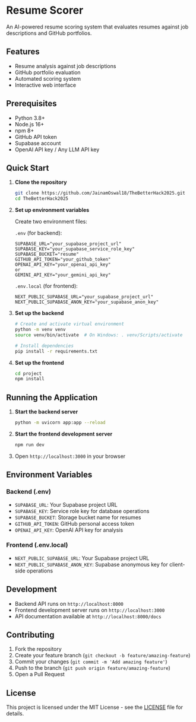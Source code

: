 # Resume Scorer

An AI-powered resume scoring system that evaluates resumes against job descriptions and GitHub portfolios.

## Features

- Resume analysis against job descriptions
- GitHub portfolio evaluation
- Automated scoring system
- Interactive web interface

## Prerequisites

- Python 3.8+
- Node.js 16+
- npm 8+
- GitHub API token
- Supabase account
- OpenAI API key / Any LLM API key

## Quick Start

1. **Clone the repository**
   ```bash
   git clone https://github.com/JainamOswal18/TheBetterHack2025.git
   cd TheBetterHack2025
   ```

2. **Set up environment variables**

   Create two environment files:

   `.env` (for backend):
   ```env
   SUPABASE_URL="your_supabase_project_url"
   SUPABASE_KEY="your_supabase_service_role_key"
   SUPABASE_BUCKET="resume"
   GITHUB_API_TOKEN="your_github_token"
   OPENAI_API_KEY="your_openai_api_key"
   or
   GEMINI_API_KEY="your_gemini_api_key"
   ```

   `.env.local` (for frontend):
   ```env
   NEXT_PUBLIC_SUPABASE_URL="your_supabase_project_url"
   NEXT_PUBLIC_SUPABASE_ANON_KEY="your_supabase_anon_key"
   ```

3. **Set up the backend**
   ```bash
   # Create and activate virtual environment
   python -m venv venv
   source venv/bin/activate  # On Windows: . venv/Scripts/activate
   
   # Install dependencies
   pip install -r requirements.txt
   ```

4. **Set up the frontend**
   ```bash
   cd project
   npm install
   ```

## Running the Application

1. **Start the backend server**
   ```bash
   python -m uvicorn app:app --reload
   ```

2. **Start the frontend development server**
   ```bash
   npm run dev
   ```

3. Open `http://localhost:3000` in your browser

## Environment Variables

### Backend (.env)
- `SUPABASE_URL`: Your Supabase project URL
- `SUPABASE_KEY`: Service role key for database operations
- `SUPABASE_BUCKET`: Storage bucket name for resumes
- `GITHUB_API_TOKEN`: GitHub personal access token
- `OPENAI_API_KEY`: OpenAI API key for analysis

### Frontend (.env.local)
- `NEXT_PUBLIC_SUPABASE_URL`: Your Supabase project URL
- `NEXT_PUBLIC_SUPABASE_ANON_KEY`: Supabase anonymous key for client-side operations

## Development

- Backend API runs on `http://localhost:8000`
- Frontend development server runs on `http://localhost:3000`
- API documentation available at `http://localhost:8000/docs`

## Contributing

1. Fork the repository
2. Create your feature branch (`git checkout -b feature/amazing-feature`)
3. Commit your changes (`git commit -m 'Add amazing feature'`)
4. Push to the branch (`git push origin feature/amazing-feature`)
5. Open a Pull Request

## License

This project is licensed under the MIT License - see the [LICENSE](LICENSE) file for details.